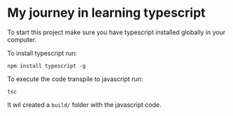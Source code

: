 # My journey in learning typescript

To start this project make sure you have typescript installed globally in your computer.

To install typescript run:

`npm install typescript -g`

To execute the code transpile to javascript run:

`tsc`

It wil created a `build/` folder with the javascript code.
